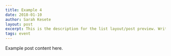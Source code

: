 ```yaml
---
title: Example 4
date: 2018-01-10
author: Sarah Kesete
layout: post
excerpt: This is the description for the list layout/post preview. Write a short summary of the blog post.
tags: event
---
```


Example post content here.